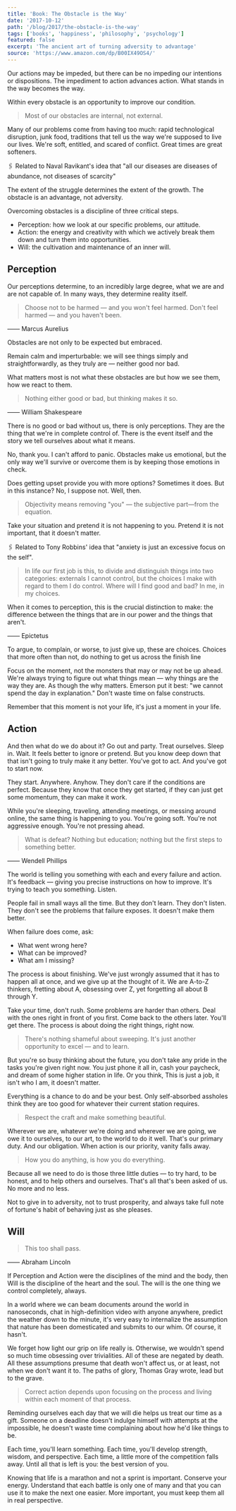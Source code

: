 ```yaml
---
title: 'Book: The Obstacle is the Way'
date: '2017-10-12'
path: '/blog/2017/the-obstacle-is-the-way'
tags: ['books', 'happiness', 'philosophy', 'psychology']
featured: false
excerpt: 'The ancient art of turning adversity to advantage'
source: 'https://www.amazon.com/dp/B00IX49OS4/'
---
```


Our actions may be impeded, but there can be no impeding our intentions or dispositions. The impediment to action advances action. What stands in the way becomes the way.

Within every obstacle is an opportunity to improve our condition.

> Most of our obstacles are internal, not external.

Many of our problems come from having too much: rapid technological disruption, junk food, traditions that tell us the way we're supposed to live our lives. We're soft, entitled, and scared of conflict. Great times are great softeners.

🖇️ Related to Naval Ravikant's idea that "all our diseases are diseases of abundance, not diseases of scarcity"

The extent of the struggle determines the extent of the growth. The obstacle is an advantage, not adversity.

Overcoming obstacles is a discipline of three critical steps.

- Perception: how we look at our specific problems, our attitude.
- Action: the energy and creativity with which we actively break them down and turn them into opportunities.
- Will: the cultivation and maintenance of an inner will.

## Perception

Our perceptions determine, to an incredibly large degree, what we are and are not capable of. In many ways, they determine reality itself.

> Choose not to be harmed — and you won't feel harmed. Don't feel harmed — and you haven't been.

—— Marcus Aurelius

Obstacles are not only to be expected but embraced.

Remain calm and imperturbable: we will see things simply and straightforwardly, as they truly are — neither good nor bad.

What matters most is not what these obstacles are but how we see them, how we react to them.

> Nothing either good or bad, but thinking makes it so.

—— William Shakespeare

There is no good or bad without us, there is only perceptions. They are the thing that we're in complete control of. There is the event itself and the story we tell ourselves about what it means.

No, thank you. I can't afford to panic. Obstacles make us emotional, but the only way we'll survive or overcome them is by keeping those emotions in check.

Does getting upset provide you with more options? Sometimes it does. But in this instance? No, I suppose not. Well, then.

> Objectivity means removing "you" — the subjective part—from the equation.

Take your situation and pretend it is not happening to you. Pretend it is not important, that it doesn't matter.

🖇️ Related to Tony Robbins' idea that "anxiety is just an excessive focus on the self".

> In life our first job is this, to divide and distinguish things into two categories: externals I cannot control, but the choices I make with regard to them I do control. Where will I find good and bad? In me, in my choices.

When it comes to perception, this is the crucial distinction to make: the difference between the things that are in our power and the things that aren't.

—— Epictetus

To argue, to complain, or worse, to just give up, these are choices. Choices that more often than not, do nothing to get us across the finish line

Focus on the moment, not the monsters that may or may not be up ahead. We're always trying to figure out what things mean — why things are the way they are. As though the why matters. Emerson put it best: "we cannot spend the day in explanation." Don't waste time on false constructs.

Remember that this moment is not your life, it's just a moment in your life.

## Action

And then what do we do about it? Go out and party. Treat ourselves. Sleep in. Wait. It feels better to ignore or pretend. But you know deep down that that isn't going to truly make it any better. You've got to act. And you've got to start now.

They start. Anywhere. Anyhow. They don't care if the conditions are perfect. Because they know that once they get started, if they can just get some momentum, they can make it work.

While you're sleeping, traveling, attending meetings, or messing around online, the same thing is happening to you. You're going soft. You're not aggressive enough. You're not pressing ahead.

> What is defeat? Nothing but education; nothing but the first steps to something better.

—— Wendell Phillips

The world is telling you something with each and every failure and action. It's feedback — giving you precise instructions on how to improve. It's trying to teach you something. Listen.

People fail in small ways all the time. But they don't learn. They don't listen. They don't see the problems that failure exposes. It doesn't make them better.

When failure does come, ask:

- What went wrong here?
- What can be improved?
- What am I missing?

The process is about finishing. We've just wrongly assumed that it has to happen all at once, and we give up at the thought of it. We are A-to-Z thinkers, fretting about A, obsessing over Z, yet forgetting all about B through Y.

Take your time, don't rush. Some problems are harder than others. Deal with the ones right in front of you first. Come back to the others later. You'll get there. The process is about doing the right things, right now.

> There's nothing shameful about sweeping. It's just another opportunity to excel — and to learn.

But you're so busy thinking about the future, you don't take any pride in the tasks you're given right now. You just phone it all in, cash your paycheck, and dream of some higher station in life. Or you think, This is just a job, it isn't who I am, it doesn't matter.

Everything is a chance to do and be your best. Only self-absorbed assholes think they are too good for whatever their current station requires.

> Respect the craft and make something beautiful.

Wherever we are, whatever we're doing and wherever we are going, we owe it to ourselves, to our art, to the world to do it well. That's our primary duty. And our obligation. When action is our priority, vanity falls away.

> How you do anything, is how you do everything.

Because all we need to do is those three little duties — to try hard, to be honest, and to help others and ourselves. That's all that's been asked of us. No more and no less.

Not to give in to adversity, not to trust prosperity, and always take full note of fortune's habit of behaving just as she pleases.

## Will

> This too shall pass.

—— Abraham Lincoln

If Perception and Action were the disciplines of the mind and the body, then Will is the discipline of the heart and the soul. The will is the one thing we control completely, always.

In a world where we can beam documents around the world in nanoseconds, chat in high-definition video with anyone anywhere, predict the weather down to the minute, it's very easy to internalize the assumption that nature has been domesticated and submits to our whim. Of course, it hasn't.

We forget how light our grip on life really is. Otherwise, we wouldn't spend so much time obsessing over trivialities. All of these are negated by death. All these assumptions presume that death won't affect us, or at least, not when we don't want it to. The paths of glory, Thomas Gray wrote, lead but to the grave.

> Correct action depends upon focusing on the process and living within each moment of that process.

Reminding ourselves each day that we will die helps us treat our time as a gift. Someone on a deadline doesn't indulge himself with attempts at the impossible, he doesn't waste time complaining about how he'd like things to be.

Each time, you'll learn something. Each time, you'll develop strength, wisdom, and perspective. Each time, a little more of the competition falls away. Until all that is left is you: the best version of you.

Knowing that life is a marathon and not a sprint is important. Conserve your energy. Understand that each battle is only one of many and that you can use it to make the next one easier. More important, you must keep them all in real perspective.
